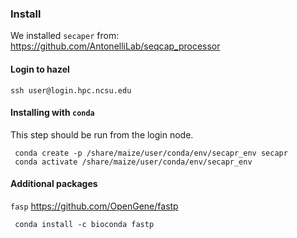 ### Install

We installed `secaper` from:
https://github.com/AntonelliLab/seqcap_processor


#### Login to hazel
```
ssh user@login.hpc.ncsu.edu
```

#### Installing with `conda`
This step should be run from the login node.
```
 conda create -p /share/maize/user/conda/env/secapr_env secapr
 conda activate /share/maize/user/conda/env/secapr_env
```

#### Additional packages
`fasp` 
https://github.com/OpenGene/fastp

```
 conda install -c bioconda fastp
```
 